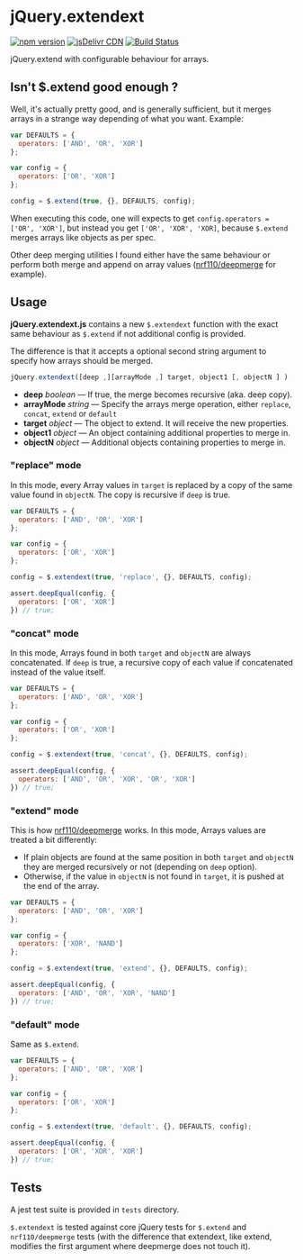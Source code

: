 # jQuery.extendext

[![npm version](https://img.shields.io/npm/v/jquery-extendext.svg?style=flat-square)](https://www.npmjs.com/package/jquery-extendext)
[![jsDelivr CDN](https://data.jsdelivr.com/v1/package/npm/jquery-extendext/badge)](https://www.jsdelivr.com/package/npm/jquery-extendext)
[![Build Status](https://github.com/mistic100/jQuery.extendext/workflows/CI/badge.svg)](https://github.com/mistic100/jQuery.extendext/actions)

jQuery.extend with configurable behaviour for arrays.

## Isn't $.extend good enough ?

Well, it's actually pretty good, and is generally sufficient, but it merges arrays in a strange way depending of what you want. Example:

```js
var DEFAULTS = {
  operators: ['AND', 'OR', 'XOR']
};

var config = {
  operators: ['OR', 'XOR']
};

config = $.extend(true, {}, DEFAULTS, config);
```

When executing this code, one will expects to get `config.operators = ['OR', 'XOR']`, but instead you get `['OR', 'XOR', 'XOR]`, because `$.extend` merges arrays like objects as per spec.

Other deep merging utilities I found either have the same behaviour or perform both merge and append on array values ([nrf110/deepmerge](https://github.com/nrf110/deepmerge) for example).

## Usage

**jQuery.extendext.js** contains a new `$.extendext` function with the exact same behaviour as `$.extend` if not additional config is provided.

The difference is that it accepts a optional second string argument to specify how arrays should be merged.

```js
jQuery.extendext([deep ,][arrayMode ,] target, object1 [, objectN ] )
```

* **deep** _boolean_ — If true, the merge becomes recursive (aka. deep copy).
* **arrayMode** _string_ — Specify the arrays merge operation, either `replace`, `concat`, `extend` or `default`
* **target** _object_ — The object to extend. It will receive the new properties.
* **object1** _object_ — An object containing additional properties to merge in.
* **objectN** _object_ — Additional objects containing properties to merge in.

### "replace" mode

In this mode, every Array values in `target` is replaced by a copy of the same value found in `objectN`. The copy is recursive if `deep` is true.

```js
var DEFAULTS = {
  operators: ['AND', 'OR', 'XOR']
};

var config = {
  operators: ['OR', 'XOR']
};

config = $.extendext(true, 'replace', {}, DEFAULTS, config);

assert.deepEqual(config, {
  operators: ['OR', 'XOR']
}) // true;
```

### "concat" mode

In this mode, Arrays found in both `target` and `objectN` are always concatenated. If `deep` is true, a recursive copy of each value if concatenated instead of the value itself.

```js
var DEFAULTS = {
  operators: ['AND', 'OR', 'XOR']
};

var config = {
  operators: ['OR', 'XOR']
};

config = $.extendext(true, 'concat', {}, DEFAULTS, config);

assert.deepEqual(config, {
  operators: ['AND', 'OR', 'XOR', 'OR', 'XOR']
}) // true;
```

### "extend" mode

This is how [nrf110/deepmerge](https://github.com/nrf110/deepmerge) works. In this mode, Arrays values are treated a bit differently:

* If plain objects are found at the same position in both `target` and `objectN` they are merged recursively or not (depending on `deep` option).
* Otherwise, if the value in `objectN` is not found in `target`, it is pushed at the end of the array.

```js
var DEFAULTS = {
  operators: ['AND', 'OR', 'XOR']
};

var config = {
  operators: ['XOR', 'NAND']
};

config = $.extendext(true, 'extend', {}, DEFAULTS, config);

assert.deepEqual(config, {
  operators: ['AND', 'OR', 'XOR', 'NAND']
}) // true;
```

### "default" mode

Same as `$.extend`.

```js
var DEFAULTS = {
  operators: ['AND', 'OR', 'XOR']
};

var config = {
  operators: ['OR', 'XOR']
};

config = $.extendext(true, 'default', {}, DEFAULTS, config);

assert.deepEqual(config, {
  operators: ['OR', 'XOR', 'XOR']
}) // true;
```

## Tests

A jest test suite is provided in `tests` directory.

`$.extendext` is tested against core jQuery tests for `$.extend` and `nrf110/deepmerge` tests (with the difference that extendext, like extend, modifies the first argument where deepmerge does not touch it).
